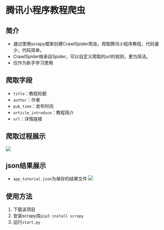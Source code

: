 # 腾讯小程序教程爬虫
## 简介
- 通过使用scrapy框架创建CrawlSpider爬虫，爬取腾讯小程序教程，代码量少，代码简单。
- CrawlSpider继承自Spider，可以自定义爬取的url的规则，更为简洁。
- 仅作为新手学习使用
## 爬取字段
- `title`：教程标题
- `author`：作者
- `pub_time`：发布时间
- `article_introduce`：教程简介
- `url`：详情链接
## 爬取过程展示
![](https://github.com/guli732/Tencent_applet_tutorial_spider/raw/master/img/tencent_app_spider.png)
## json结果展示
- `app_tutorial.json`为保存的结果文件
![](https://github.com/guli732/Tencent_applet_tutorial_spider/raw/master/img/tencent_app_spider_result.png)
## 使用方法
1. 下载该项目
2. 安装scrapy库`pip3 install scrapy`
3. 运行`start.py`